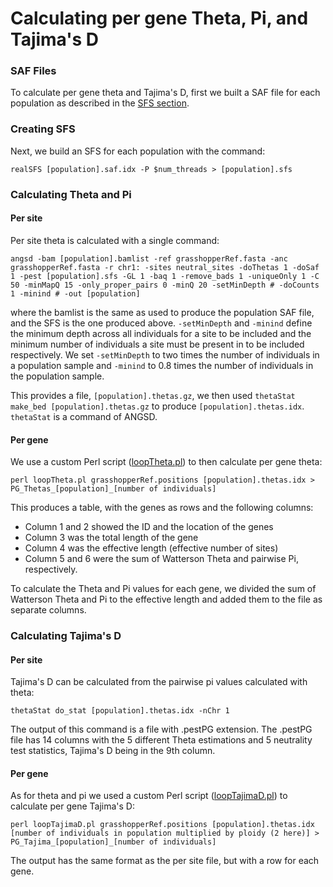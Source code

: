 Calculating per gene Theta, Pi, and Tajima's D
=========================================

### SAF Files

To calculate per gene theta and Tajima's D, first we built a SAF file for each population as described in the [SFS section](../sfs#creating-saf-files).

### Creating SFS

Next, we build an SFS for each population with the command:

```
realSFS [population].saf.idx -P $num_threads > [population].sfs
```

### Calculating Theta and Pi

#### Per site

Per site theta is calculated with a single command:

```
angsd -bam [population].bamlist -ref grasshopperRef.fasta -anc grasshopperRef.fasta -r chr1: -sites neutral_sites -doThetas 1 -doSaf 1 -pest [population].sfs -GL 1 -baq 1 -remove_bads 1 -uniqueOnly 1 -C 50 -minMapQ 15 -only_proper_pairs 0 -minQ 20 -setMinDepth # -doCounts 1 -minind # -out [population]
```

where the bamlist is the same as used to produce the population SAF file, and the SFS is the one produced above. `-setMinDepth` and `-minind` define the minimum depth across all individuals for a site to be included and the minimum number of individuals a site must be present in to be included respectively. We set `-setMinDepth` to two times the number of individuals in a population sample and `-minind` to 0.8 times the number of individuals in the population sample.

This provides a file, `[population].thetas.gz`, we then used `thetaStat make_bed [population].thetas.gz` to produce `[population].thetas.idx`. `thetaStat` is a command of ANGSD.

#### Per gene

We use a custom Perl script ([loopTheta.pl](loopTheta.pl)) to then calculate per gene theta:

```
perl loopTheta.pl grasshopperRef.positions [population].thetas.idx > PG_Thetas_[population]_[number of individuals]
```

This produces a table, with the genes as rows and the following columns:

- Column 1 and 2 showed the ID and the location of the genes
- Column 3 was the total length of the gene
- Column 4 was the effective length (effective number of sites)
- Column 5 and 6 were the sum of Watterson Theta and pairwise Pi, respectively.

To calculate the Theta and Pi values for each gene, we divided the sum of Watterson Theta and Pi to the effective length and added them to the file as separate columns.

### Calculating Tajima's D

#### Per site

Tajima's D can be calculated from the pairwise pi values calculated with theta:

```
thetaStat do_stat [population].thetas.idx -nChr 1
```

The output of this command is a file with .pestPG extension. The .pestPG file has 14 columns with the 5 different Theta estimations and 5 neutrality test statistics, Tajima's D being in the 9th column.

#### Per gene

As for theta and pi we used a custom Perl script ([loopTajimaD.pl](loopTajimaD.pl)) to calculate per gene Tajima's D:

```
perl loopTajimaD.pl grasshopperRef.positions [population].thetas.idx [number of individuals in population multiplied by ploidy (2 here)] > PG_Tajima_[population]_[number of individuals]
```

The output has the same format as the per site file, but with a row for each gene.
